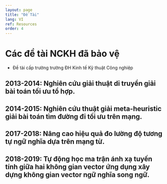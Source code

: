```yaml
---
layout: page
title: "Đề Tài"
lang: VI
ref: Resources
order: 4
---
```

# Các đề tài NCKH đã bảo vệ

- Đề tài cấp trường trường ĐH Kinh tế Kỹ thuật Công nghiệp
## 2013-2014: Nghiên cứu giải thuật di truyền giải bài toán tối ưu tổ hợp. 
## 2014-2015: Nghiên cứu thuật giải meta-heuristic giải bài toán tìm đường đi tối ưu trên mạng. 
## 2017-2018: Nâng cao hiệu quả đo lường độ tương tự ngữ nghĩa dựa trên mạng từ.
## 2018-2019: Tự động học ma trận ánh xạ tuyến tính giữa hai không gian vector ứng dụng xây dựng không gian vector ngữ nghĩa song ngữ.

